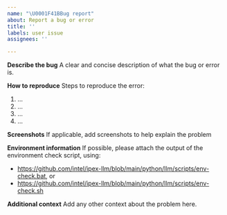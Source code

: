 ```yaml
---
name: "\U0001F41BBug report"
about: Report a bug or error
title: ''
labels: user issue
assignees: ''

---
```


**Describe the bug**
A clear and concise description of what the bug or error is.

**How to reproduce**
Steps to reproduce the error:
1. ...
2. ...
3. ...
4. ...

**Screenshots**
If applicable, add screenshots to help explain the problem

**Environment information**
If possible, please attach the output of the environment check script, using:
- https://github.com/intel/ipex-llm/blob/main/python/llm/scripts/env-check.bat, or
- https://github.com/intel/ipex-llm/blob/main/python/llm/scripts/env-check.sh

**Additional context**
Add any other context about the problem here.
